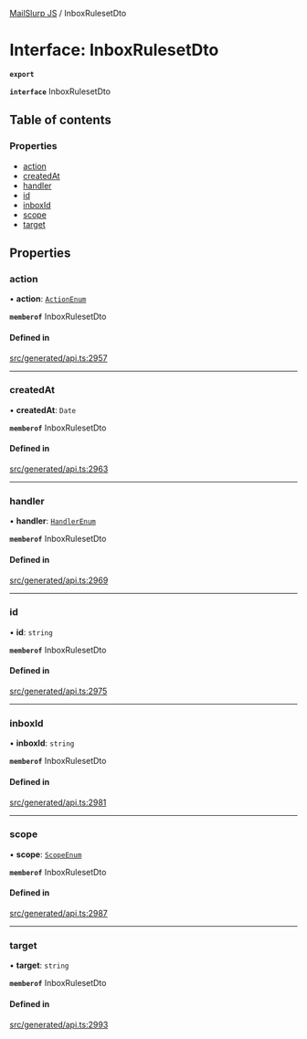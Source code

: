 [MailSlurp JS](../README.md) / InboxRulesetDto

# Interface: InboxRulesetDto

**`export`**

**`interface`** InboxRulesetDto

## Table of contents

### Properties

- [action](InboxRulesetDto.md#action)
- [createdAt](InboxRulesetDto.md#createdat)
- [handler](InboxRulesetDto.md#handler)
- [id](InboxRulesetDto.md#id)
- [inboxId](InboxRulesetDto.md#inboxid)
- [scope](InboxRulesetDto.md#scope)
- [target](InboxRulesetDto.md#target)

## Properties

### action

• **action**: [`ActionEnum`](../enums/InboxRulesetDto.ActionEnum.md)

**`memberof`** InboxRulesetDto

#### Defined in

[src/generated/api.ts:2957](https://github.com/mailslurp/mailslurp-client/blob/5523864/src/generated/api.ts#L2957)

___

### createdAt

• **createdAt**: `Date`

**`memberof`** InboxRulesetDto

#### Defined in

[src/generated/api.ts:2963](https://github.com/mailslurp/mailslurp-client/blob/5523864/src/generated/api.ts#L2963)

___

### handler

• **handler**: [`HandlerEnum`](../enums/InboxRulesetDto.HandlerEnum.md)

**`memberof`** InboxRulesetDto

#### Defined in

[src/generated/api.ts:2969](https://github.com/mailslurp/mailslurp-client/blob/5523864/src/generated/api.ts#L2969)

___

### id

• **id**: `string`

**`memberof`** InboxRulesetDto

#### Defined in

[src/generated/api.ts:2975](https://github.com/mailslurp/mailslurp-client/blob/5523864/src/generated/api.ts#L2975)

___

### inboxId

• **inboxId**: `string`

**`memberof`** InboxRulesetDto

#### Defined in

[src/generated/api.ts:2981](https://github.com/mailslurp/mailslurp-client/blob/5523864/src/generated/api.ts#L2981)

___

### scope

• **scope**: [`ScopeEnum`](../enums/InboxRulesetDto.ScopeEnum.md)

**`memberof`** InboxRulesetDto

#### Defined in

[src/generated/api.ts:2987](https://github.com/mailslurp/mailslurp-client/blob/5523864/src/generated/api.ts#L2987)

___

### target

• **target**: `string`

**`memberof`** InboxRulesetDto

#### Defined in

[src/generated/api.ts:2993](https://github.com/mailslurp/mailslurp-client/blob/5523864/src/generated/api.ts#L2993)
